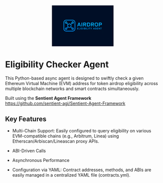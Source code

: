 <p align="center">
    <img src="https://github.com/programmerer1/airdrop-eligibility-agent/blob/main/logo.png" width="200" alt="logo">
</p>

# Eligibility Checker Agent
This Python-based async agent is designed to swiftly check a given Ethereum Virtual Machine (EVM) address for token airdrop eligibility across multiple blockchain networks and smart contracts simultaneously.

Built using the **Sentient Agent Framework**  
https://github.com/sentient-agi/Sentient-Agent-Framework

## Key Features
- Multi-Chain Support: Easily configured to query eligibility on various EVM-compatible chains (e.g., Arbitrum, Linea) using Etherscan/Arbiscan/Lineascan proxy APIs.

- ABI-Driven Calls

- Asynchronous Performance

- Configuration via YAML: Contract addresses, methods, and ABIs are easily managed in a centralized YAML file (contracts.yml).
